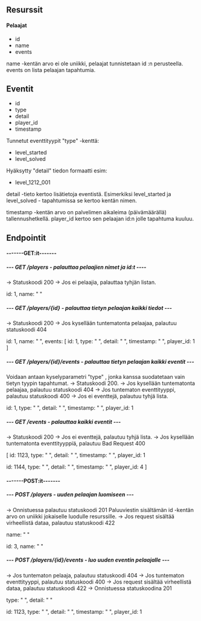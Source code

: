 ## Resurssit

#### Pelaajat

- id
- name
- events

name -kentän arvo ei ole uniikki, pelaajat tunnistetaan id :n perusteella. events on lista
pelaajan tapahtumia.

## Eventit

- id
- type
- detail
- player_id
- timestamp

Tunnetut eventtityypit "type" -kenttä:

- level_started
- level_solved

Hyäksytty "detail" tiedon formaatti esim:

- level_1212_001

detail -tieto kertoo lisätietoja eventistä. Esimerkiksi level_started ja level_solved -
tapahtumissa se kertoo kentän nimen.

timestamp -kentän arvo on palvelimen aikaleima (päivämäärällä) tallennushetkellä.
player_id kertoo sen pelaajan id:n jolle tapahtuma kuuluu.

## Endpointit

#### -------GET:it-------

##### --- GET /players - palauttaa pelaajien nimet ja id:t ----

-> Statuskoodi 200
-> Jos ei pelaajia, palauttaa tyhjän listan.

id: 1,
name: " "

##### --- GET /players/{id} - palauttaa tietyn pelaajan kaikki tiedot ---

-> Statuskoodi 200
-> Jos kysellään tuntematonta pelaajaa, palautuu statuskoodi 404

id: 1,
name: " ",
events: [
id: 1,
type: " ",
detail: " ",
timestamp: " ",
player_id: 1
]

##### --- GET /players/{id}/events - palauttaa tietyn pelaajan kaikki eventit ---

Voidaan antaan kyselyparametri "type" , jonka kanssa suodatetaan vain tietyn tyypin
tapahtumat.
-> Statuskoodi 200.
-> Jos kysellään tuntematonta pelaajaa, palautuu statuskoodi 404
-> Jos tuntematon eventtityyppi, palautuu statuskoodi 400
-> Jos ei eventtejä, palautuu tyhjä lista.

id: 1,
type: " ",
detail: " ",
timestamp: " ",
player_id: 1

##### --- GET /events - palauttaa kaikki eventit ---

-> Statuskoodi 200
-> Jos ei eventtejä, palautuu tyhjä lista.
-> Jos kysellään tuntematonta eventtityyppiä, palautuu Bad Request 400

[
id: 1123,
type: " ",
detail: " ",
timestamp: " ",
player_id: 1

id: 1144,
type: " ",
detail: " ",
timestamp: " ",
player_id: 4
]

#### -------POST:it-------

##### --- POST /players - uuden pelaajan luomiseen ---

-> Onnistuessa palautuu statuskoodi 201
Paluuviestin sisältämän id -kentän arvo on uniikki jokaiselle luodulle resurssille.
-> Jos request sisältää virheellistä dataa, palautuu statuskoodi 422

name: " "

id: 3,
name: " "

##### --- POST /players/{id}/events - luo uuden eventin pelaajalle ---

-> Jos tuntematon pelaaja, palautuu statuskoodi 404
-> Jos tuntematon eventtityyppi, palautuu statuskoodi 400
-> Jos request sisältää virheellistä dataa, palautuu statuskoodi 422
-> Onnistuessa statuskoodina 201

type: " ",
detail: " "

id: 1123,
type: " ",
detail: " ",
timestamp: " ",
player_id: 1
